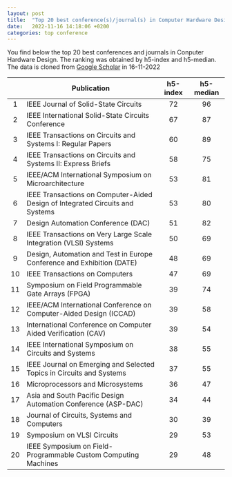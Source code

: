 ```yaml
---
layout: post
title:  "Top 20 best conference(s)/journal(s) in Computer Hardware Design"
date:   2022-11-16 14:18:06 +0200
categories: top conference
---
```

You find below the top 20 best conferences and journals in Conputer Hardware Design. The ranking was obtained by h5-index and h5-median. The data is cloned from [Google Scholar](https://scholar.google.com/citations?view_op=top_venues&hl=en&vq=eng_computerhardwaredesign) in 16-11-2022

|    | Publication                                                                     | h5-index | h5-median |
|:--:|---------------------------------------------------------------------------------|:--------:|:---------:|
|  1 | IEEE Journal of Solid-State   Circuits                                          |    72    |     96    |
|  2 | IEEE International Solid-State   Circuits Conference                            |    67    |     87    |
|  3 | IEEE Transactions on Circuits   and Systems I: Regular Papers                   |    60    |     89    |
|  4 | IEEE Transactions on Circuits   and Systems II: Express Briefs                  |    58    |     75    |
|  5 | IEEE/ACM International Symposium   on Microarchitecture                         |    53    |     81    |
|  6 | IEEE Transactions on   Computer-Aided Design of Integrated Circuits and Systems |    53    |     80    |
|  7 | Design Automation Conference   (DAC)                                            |    51    |     82    |
|  8 | IEEE Transactions on Very Large   Scale Integration (VLSI) Systems              |    50    |     69    |
|  9 | Design, Automation and Test in   Europe Conference and Exhibition (DATE)        |    48    |     69    |
| 10 | IEEE Transactions on Computers                                                  |    47    |     69    |
| 11 | Symposium on Field Programmable   Gate Arrays (FPGA)                            |    39    |     74    |
| 12 | IEEE/ACM International   Conference on Computer-Aided Design (ICCAD)            |    39    |     58    |
| 13 | International Conference on   Computer Aided Verification (CAV)                 |    39    |     54    |
| 14 | IEEE International Symposium on   Circuits and Systems                          |    38    |     55    |
| 15 | IEEE Journal on Emerging and   Selected Topics in Circuits and Systems          |    37    |     55    |
| 16 | Microprocessors and Microsystems                                                |    36    |     47    |
| 17 | Asia and South Pacific Design   Automation Conference (ASP-DAC)                 |    34    |     44    |
| 18 | Journal of Circuits, Systems and   Computers                                    |    30    |     39    |
| 19 | Symposium on VLSI Circuits                                                      |    29    |     53    |
| 20 | IEEE Symposium on   Field-Programmable Custom Computing Machines                |    29    |     48    |